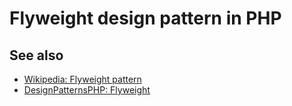 # Flyweight design pattern in PHP

## See also

* [Wikipedia: Flyweight pattern](https://en.wikipedia.org/wiki/Flyweight_pattern)
* [DesignPatternsPHP: Flyweight](http://designpatternsphp.readthedocs.io/en/latest/Structural/Flyweight/README.html)
